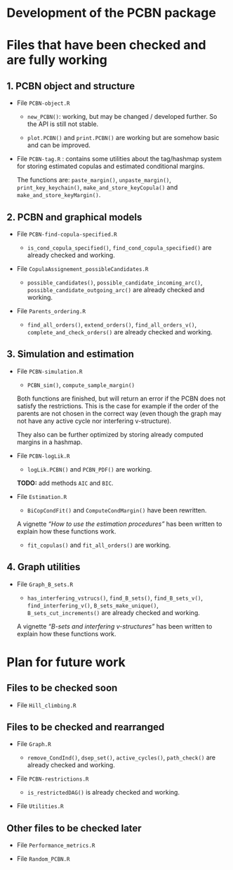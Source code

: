 Development of the PCBN package
================

# Files that have been checked and are fully working

## 1. PCBN object and structure

- File `PCBN-object.R`

  - `new_PCBN()`: working, but may be changed / developed further. So
    the API is still not stable.

  - `plot.PCBN()` and `print.PCBN()` are working but are somehow basic
    and can be improved.

- File `PCBN-tag.R` : contains some utilities about the tag/hashmap
  system for storing estimated copulas and estimated conditional
  margins.

  The functions are: `paste_margin()`, `unpaste_margin()`,
  `print_key_keychain()`, `make_and_store_keyCopula()` and
  `make_and_store_keyMargin()`.

## 2. PCBN and graphical models

- File `PCBN-find-copula-specified.R`

  - `is_cond_copula_specified()`, `find_cond_copula_specified()` are
    already checked and working.

- File `CopulaAssignement_possibleCandidates.R`

  - `possible_candidates()`, `possible_candidate_incoming_arc()`,
    `possible_candidate_outgoing_arc()` are already checked and working.

- File `Parents_ordering.R`

  - `find_all_orders()`, `extend_orders()`, `find_all_orders_v()`,
    `complete_and_check_orders()` are already checked and working.

## 3. Simulation and estimation

- File `PCBN-simulation.R`

  - `PCBN_sim()`, `compute_sample_margin()`

  Both functions are finished, but will return an error if the PCBN does
  not satisfy the restrictions. This is the case for example if the
  order of the parents are not chosen in the correct way (even though
  the graph may not have any active cycle nor interfering v-structure).

  They also can be further optimized by storing already computed margins
  in a hashmap.

- File `PCBN-logLik.R`

  - `logLik.PCBN()` and `PCBN_PDF()` are working.

  **TODO:** add methods `AIC` and `BIC`.

- File `Estimation.R`

  - `BiCopCondFit()` and `ComputeCondMargin()` have been rewritten.

  A vignette *“How to use the estimation procedures”* has been written
  to explain how these functions work.

  - `fit_copulas()` and `fit_all_orders()` are working.

## 4. Graph utilities

- File `Graph_B_sets.R`
  - `has_interfering_vstrucs()`, `find_B_sets()`, `find_B_sets_v()`,
    `find_interfering_v()`, `B_sets_make_unique()`,
    `B_sets_cut_increments()` are already checked and working.

  A vignette *“B-sets and interfering v-structures”* has been written to
  explain how these functions work.

# Plan for future work

## Files to be checked soon

- File `Hill_climbing.R`

## Files to be checked and rearranged

- File `Graph.R`

  - `remove_CondInd()`, `dsep_set()`, `active_cycles()`, `path_check()`
    are already checked and working.

- File `PCBN-restrictions.R`

  - `is_restrictedDAG()` is already checked and working.

- File `Utilities.R`

## Other files to be checked later

- File `Performance_metrics.R`

- File `Random_PCBN.R`

